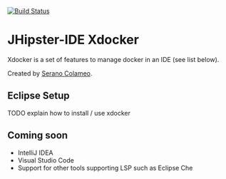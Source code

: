 [![Build Status](https://travis-ci.org/jhipster/jhipster-ide.svg?branch=master)](https://travis-ci.org/jhipster/jhipster-ide)

JHipster-IDE Xdocker
====================

Xdocker is a set of features to manage docker in an IDE (see list below).

Created by [Serano Colameo](https://github.com/colameo).

## Eclipse Setup

TODO explain how to install / use xdocker

## Coming soon

- IntelliJ IDEA
- Visual Studio Code
- Support for other tools supporting LSP such as Eclipse Che 
